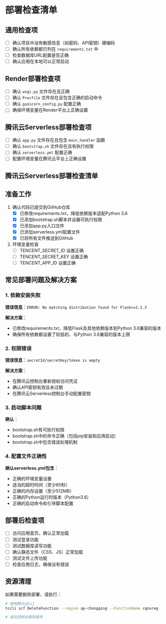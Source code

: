 # 部署检查清单

## 通用检查项

- [ ] 确认项目中没有敏感信息（如密码、API密钥）硬编码
- [ ] 确认所有依赖都已列在 `requirements.txt` 中
- [ ] 检查数据库URL配置是否正确
- [ ] 确认应用在本地可以正常启动

## Render部署检查项

- [ ] 确认 `wsgi.py` 文件存在且正确
- [ ] 确认 `Procfile` 文件存在且包含正确的启动命令
- [ ] 确认 `gunicorn_config.py` 配置正确
- [ ] 确保环境变量在Render平台上正确设置

## 腾讯云Serverless部署检查项

- [ ] 确认 `app.py` 文件存在且包含 `main_handler` 函数
- [ ] 确认 `bootstrap.sh` 文件存在且有执行权限
- [ ] 确认 `serverless.yml` 配置正确
- [ ] 配置环境变量在腾讯云平台上正确设置

## 腾讯云Serverless部署检查清单

## 准备工作

1. 确认代码已提交到GitHub仓库
   - [x] 已修改requirements.txt，降低依赖版本适配Python 3.6
   - [x] 已添加bootstrap.sh脚本并设置可执行权限
   - [x] 已添加app.py入口文件
   - [x] 已添加serverless.yml配置文件
   - [x] 已将所有文件推送到GitHub

2. 环境变量检查
   - [ ] TENCENT_SECRET_ID 设置正确
   - [ ] TENCENT_SECRET_KEY 设置正确
   - [ ] TENCENT_APP_ID 设置正确

## 常见部署问题及解决方案

### 1. 依赖安装失败

**错误信息**：`ERROR: No matching distribution found for Flask>=2.3.3`

**解决方案**：
- 已修改requirements.txt，降低Flask及其他依赖版本到Python 3.6兼容的版本
- 确保所有依赖都设置了较低的、与Python 3.6兼容的版本上限

### 2. 权限错误

**错误信息**：`secretId/secretKey/token is empty`

**解决方案**：
- 在腾讯云控制台重新授权访问凭证
- 确认API密钥有效且未过期
- 在腾讯云Serverless控制台手动配置密钥

### 3. 启动脚本问题

**确认**：
- bootstrap.sh有可执行权限
- bootstrap.sh中的命令正确（包括pip安装和应用启动）
- bootstrap.sh中包含错误处理机制

### 4. 配置文件正确性

**确认serverless.yml包含**：
- 正确的环境变量设置
- 适当的超时时间（至少60秒）
- 正确的内存设置（至少512MB）
- 正确的Python运行时版本（Python3.6）
- 正确的启动命令和引导脚本配置

## 部署后检查项

- [ ] 访问应用首页，确认正常加载
- [ ] 测试登录功能
- [ ] 测试数据库读写功能
- [ ] 确认静态文件（CSS、JS）正常加载
- [ ] 测试文件上传功能
- [ ] 检查应用日志，确保没有错误

## 资源清理

如果需要删除部署，请执行：
```bash
# 使用腾讯云CLI
tccli scf DeleteFunction --region ap-chongqing --FunctionName cqnureg

# 或在控制台删除服务
``` 